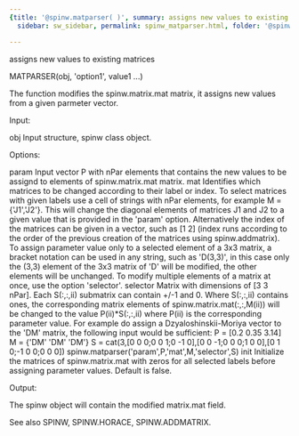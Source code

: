 ```yaml
---
{title: '@spinw.matparser( )', summary: assigns new values to existing matrices, keywords: sample,
  sidebar: sw_sidebar, permalink: spinw_matparser.html, folder: '@spinw', mathjax: 'true'}

---
```

assigns new values to existing matrices
 
MATPARSER(obj, 'option1', value1 ...)
 
The function modifies the spinw.matrix.mat matrix, it assigns new values
from a given parmeter vector.
 
Input:
 
obj           Input structure, spinw class object.
 
Options:
 
param         Input vector P with nPar elements that contains the
              new values to be assignd to elements of spinw.matrix.mat
              matrix.
mat           Identifies which matrices to be changed according to their
              label or index. To select matrices with given labels use a
              cell of strings with nPar elements, for example
              M = {'J1','J2'}. This will change the diagonal elements of
              matrices J1 and J2 to a given value that is provided in the
              'param' option. Alternatively the index of the matrices can
              be given in a vector, such as [1 2] (index runs according
              to the order of the previous creation of the matrices using
              spinw.addmatrix).
              To assign parameter value only to a selected element of a
              3x3 matrix, a bracket notation can be used in any string,
              such as 'D(3,3)', in this case only the (3,3) element of
              the 3x3 matrix of 'D' will be modified, the other elements
              will be unchanged. To modify multiple elements of a matrix
              at once, use the option 'selector'.
selector      Matrix with dimensions of [3 3 nPar]. Each S(:,:,ii)
              submatrix can contain +/-1 and 0. Where S(:,:,ii) contains
              ones, the corresponding matrix elements of
              spinw.matrix.mat(:,:,M(ii)) will be changed to the value
              P(ii)*S(:,:,ii) where P(ii) is the corresponding parameter
              value. For example do assign a Dzyaloshinskii-Moriya vector
              to the 'DM' matrix, the following input would be
              sufficient:
              P = [0.2 0.35 3.14]
              M = {'DM' 'DM' 'DM'}
              S = cat(3,[0 0 0;0 0 1;0 -1 0],[0 0 -1;0 0 0;1 0 0],[0 1 0;-1 0 0;0 0 0])
              spinw.matparser('param',P,'mat',M,'selector',S)
init          Initialize the matrices of spinw.matrix.mat with zeros for all
              selected labels before assigning parameter values. Default
              is false.
 
Output:
 
The spinw object will contain the modified matrix.mat field.
 
See also SPINW, SPINW.HORACE, SPINW.ADDMATRIX.
 
